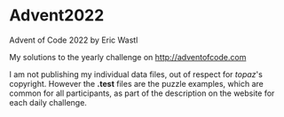 # Advent2022
Advent of Code 2022 by Eric Wastl

My solutions to the yearly challenge on http://adventofcode.com<br>

I am not publishing my individual data files, out of respect for *topaz*'s copyright.
However the __.test__ files are the puzzle examples, which are common for all participants,
as part of the description on the website for each daily challenge.
